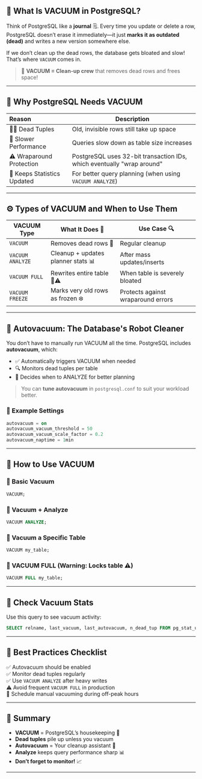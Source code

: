 ## 🧼 What Is VACUUM in PostgreSQL?

Think of PostgreSQL like a **journal** 🗒️. Every time you update or delete a row, PostgreSQL doesn’t erase it immediately—it just **marks it as outdated (dead)** and writes a new version somewhere else.

If we don’t clean up the dead rows, the database gets bloated and slow! That’s where `VACUUM` comes in.

> 🧽 **VACUUM = Clean-up crew** that removes dead rows and frees space!
---
## 🧠 Why PostgreSQL Needs VACUUM

| **Reason**                  | **Description**                                                        |
| :-------------------------- | ---------------------------------------------------------------------- |
| 🧟‍♂️ Dead Tuples           | Old, invisible rows still take up space                                |
| 🐢 Slower Performance       | Queries slow down as table size increases                              |
| ⚠️ Wraparound Protection    | PostgreSQL uses 32-bit transaction IDs, which eventually "wrap around" |
| 🔄 Keeps Statistics Updated | For better query planning (when using `VACUUM ANALYZE`)                |

---
## ⚙️ Types of VACUUM and When to Use Them

| VACUUM Type      | What It Does 🌟                    | Use Case 🔍                        |
| ---------------- | ---------------------------------- | ---------------------------------- |
| `VACUUM`         | Removes dead rows 🧹               | Regular cleanup                    |
| `VACUUM ANALYZE` | Cleanup + updates planner stats 📊 | After mass updates/inserts         |
| `VACUUM FULL`    | Rewrites entire table 🧨⚠️         | When table is severely bloated     |
| `VACUUM FREEZE`  | Marks very old rows as frozen ❄️   | Protects against wraparound errors |


---
## 🔄 Autovacuum: The Database's Robot Cleaner 

You don’t have to manually run VACUUM all the time. PostgreSQL includes **autovacuum**, which:
- ✅ Automatically triggers VACUUM when needed
- 🔍 Monitors dead tuples per table
- 🧠 Decides when to ANALYZE for better planning
> You can **tune autovacuum** in `postgresql.conf` to suit your workload better.
### 🔧 Example Settings

```sql
autovacuum = on
autovacuum_vacuum_threshold = 50
autovacuum_vacuum_scale_factor = 0.2
autovacuum_naptime = 1min
```
---
## 📐 How to Use VACUUM

### 🔹 Basic Vacuum
```sql
VACUUM;
```
### 🔹 Vacuum + Analyze
```sql
VACUUM ANALYZE;
```
### 🔹 Vacuum a Specific Table
```sql
VACUUM my_table;
```

### 🔹 VACUUM FULL (Warning: Locks table ⚠️)
```sql
VACUUM FULL my_table;
```
---
## 🧪 Check Vacuum Stats

Use this query to see vacuum activity:

```sql
SELECT relname, last_vacuum, last_autovacuum, n_dead_tup FROM pg_stat_user_tables ORDER BY n_dead_tup DESC;
```
---
## 🏁 Best Practices Checklist

✅ Autovacuum should be enabled  
✅ Monitor dead tuples regularly  
✅ Use `VACUUM ANALYZE` after heavy writes  
⚠️ Avoid frequent `VACUUM FULL` in production  
📆 Schedule manual vacuuming during off-peak hours

---
## 💬 Summary

- **VACUUM** = PostgreSQL’s housekeeping 🧽
- **Dead tuples** pile up unless you vacuum
- **Autovacuum** = Your cleanup assistant 🤖
- **Analyze** keeps query performance sharp 📊
- **Don’t forget to monitor!** 📈

---
